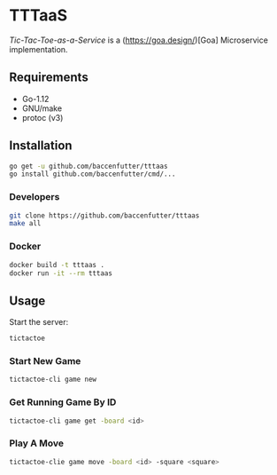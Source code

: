 # TTTaaS

*Tic-Tac-Toe-as-a-Service* is a (https://goa.design/)[Goa] Microservice
implementation.

## Requirements

- Go-1.12
- GNU/make
- protoc (v3)

## Installation

```bash
go get -u github.com/baccenfutter/tttaas
go install github.com/baccenfutter/cmd/...
```

### Developers

```bash
git clone https://github.com/baccenfutter/tttaas
make all
```

### Docker

```bash
docker build -t tttaas .
docker run -it --rm tttaas
```

## Usage

Start the server:

```bash
tictactoe
```

### Start New Game

```bash
tictactoe-cli game new
```

### Get Running Game By ID

```bash
tictactoe-cli game get -board <id>
```

### Play A Move

```bash
tictactoe-clie game move -board <id> -square <square>
```
